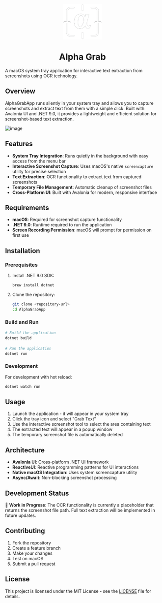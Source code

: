 <p align="center">
  <img width="128" align="center" src="Assets/icon.png">
</p>
<h1 align="center">
  Alpha Grab
</h1>
A macOS system tray application for interactive text extraction from screenshots using OCR technology.

## Overview

AlphaGrabApp runs silently in your system tray and allows you to capture screenshots and extract text from them with a simple click. Built with Avalonia UI and .NET 9.0, it provides a lightweight and efficient solution for screenshot-based text extraction.

<img width="454" height="220" alt="image" src="https://github.com/user-attachments/assets/60ecf808-197b-47cb-9cc8-c6402f70b655" />


## Features

- **System Tray Integration**: Runs quietly in the background with easy access from the menu bar
- **Interactive Screenshot Capture**: Uses macOS's native `screencapture` utility for precise selection
- **Text Extraction**: OCR functionality to extract text from captured screenshots
- **Temporary File Management**: Automatic cleanup of screenshot files
- **Cross-Platform UI**: Built with Avalonia for modern, responsive interface

## Requirements

- **macOS**: Required for screenshot capture functionality
- **.NET 9.0**: Runtime required to run the application
- **Screen Recording Permission**: macOS will prompt for permission on first use

## Installation

### Prerequisites

1. Install .NET 9.0 SDK:
   ```bash
   brew install dotnet
   ```

2. Clone the repository:
   ```bash
   git clone <repository-url>
   cd AlphaGrabApp
   ```

### Build and Run

```bash
# Build the application
dotnet build

# Run the application
dotnet run
```

### Development

For development with hot reload:
```bash
dotnet watch run
```

## Usage

1. Launch the application - it will appear in your system tray
2. Click the tray icon and select "Grab Text"
3. Use the interactive screenshot tool to select the area containing text
4. The extracted text will appear in a popup window
5. The temporary screenshot file is automatically deleted

## Architecture

- **Avalonia UI**: Cross-platform .NET UI framework
- **ReactiveUI**: Reactive programming patterns for UI interactions
- **Native macOS Integration**: Uses system screencapture utility
- **Async/Await**: Non-blocking screenshot processing

## Development Status

🚧 **Work in Progress**: The OCR functionality is currently a placeholder that returns the screenshot file path. Full text extraction will be implemented in future updates.

## Contributing

1. Fork the repository
2. Create a feature branch
3. Make your changes
4. Test on macOS
5. Submit a pull request

## License

This project is licensed under the MIT License - see the [LICENSE](./LICENSE) file for details.
